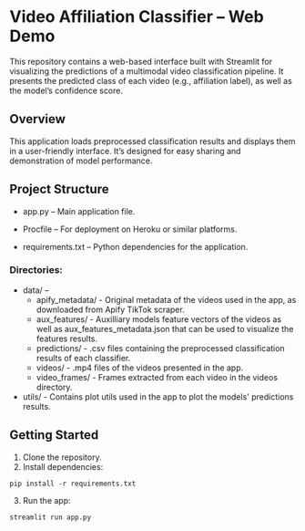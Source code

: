 # Video Affiliation Classifier – Web Demo
This repository contains a web-based interface built with Streamlit for visualizing the predictions of a multimodal video classification pipeline. 
It presents the predicted class of each video (e.g., affiliation label), as well as the model’s confidence score.

## Overview
This application loads preprocessed classification results and displays them in a user-friendly interface. It’s designed for easy sharing and demonstration of model performance.

## Project Structure
* app.py – Main application file.

* Procfile – For deployment on Heroku or similar platforms.

* requirements.txt – Python dependencies for the application.

### Directories:
* data/ –
  * apify_metadata/ - Original metadata of the videos used in the app, as downloaded from Apify TikTok scraper.
  * aux_features/ - Auxilliary models feature vectors of the videos as well as aux_features_metadata.json that can be used to visualize the features results.
  * predictions/ - .csv files containing the preprocessed classification results of each classifier.
  * videos/ - .mp4 files of the videos presented in the app.
  * video_frames/ - Frames extracted from each video in the videos directory.
* utils/ - Contains plot utils used in the app to plot the models' predictions results.

## Getting Started
1. Clone the repository.
2. Install dependencies:
```
pip install -r requirements.txt
```
3. Run the app:
```
streamlit run app.py
```

